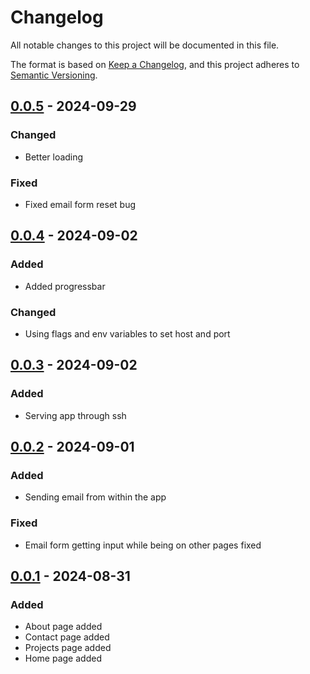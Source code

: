 # Changelog

All notable changes to this project will be documented in this file.

The format is based on [Keep a Changelog](https://keepachangelog.com/en/1.1.0/), and this project adheres to [Semantic Versioning](https://semver.org/spec/v2.0.0.html).


## [0.0.5] - 2024-09-29 

### Changed

- Better loading

### Fixed

- Fixed email form reset bug


## [0.0.4] - 2024-09-02 

### Added

- Added progressbar

### Changed

- Using flags and env variables to set host and port


## [0.0.3] - 2024-09-02 

### Added

- Serving app through ssh


## [0.0.2] - 2024-09-01 

### Added

- Sending email from within the app

### Fixed

- Email form getting input while being on other pages fixed


## [0.0.1] - 2024-08-31 

### Added

- About page added
- Contact page added
- Projects page added
- Home page added


[0.0.1]: https://github.com/KDesp73/sshportfolio/releases/tag/v0.0.1
[0.0.2]: https://github.com/KDesp73/sshportfolio/releases/tag/v0.0.2
[0.0.3]: https://github.com/KDesp73/sshportfolio/releases/tag/v0.0.3
[0.0.4]: https://github.com/KDesp73/sshportfolio/releases/tag/v0.0.4
[0.0.5]: https://github.com/KDesp73/sshportfolio/releases/tag/v0.0.5


